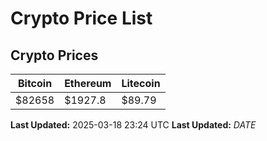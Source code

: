 # Crypto Price List

## Crypto Prices
| Bitcoin | Ethereum | Litecoin |
| ------- | -------- | -------- |
| $82658 | $1927.8 | $89.79 |
**Last Updated:** 2025-03-18 23:24 UTC
**Last Updated:** $DATE$
